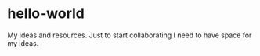 # hello-world
My ideas and resources. Just to start collaborating I need to have space for my ideas.
